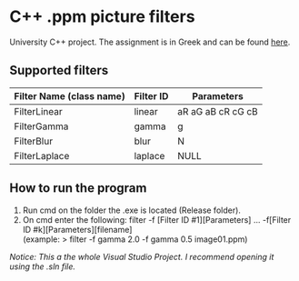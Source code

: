 # C++ .ppm picture filters
University C++ project. The assignment is in Greek and can be found [here](CPP2017_Assignment2_GR.pdf).

## Supported filters
|Filter Name (class name)|Filter ID|Parameters|
|--|--|--|
|FilterLinear|linear|aR aG aB cR cG cB|
|FilterGamma|gamma|g|
|FilterBlur|blur|N|
|FilterLaplace|laplace|NULL|

## How to run the program
1. Run cmd on the folder the .exe is located (Release folder).
2. On cmd enter the following: filter -f [Filter ID #1][Parameters] ... -f[Filter ID #k][Parameters][filename]  
(example: > filter -f gamma 2.0 -f gamma 0.5 image01.ppm)

*Notice: This a the whole Visual Studio Project. I recommend opening it using the .sln file.*
